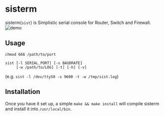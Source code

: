 # sisterm
sisterm(`sist`) is Simplistic serial console for Router, Switch and Firewall.  
![demo](https://user-images.githubusercontent.com/29778890/52197792-2c084d80-28a4-11e9-8674-7e6cc652d955.gif)



## Usage
`chmod 666 /path/to/port`  
```
sist [-l SERIAL_PORT] [-s BAUDRATE]
     [-w /path/to/LOG] [-t] [-h] [-v]
```
(e.g. `sist -l /dev/ttyS0 -s 9600 -t -w /tmp/sist.log`)  


## Installation
Once you have it set up, a simple `make && make install` will compile sisterm and install it into `/usr/local/bin`.  
